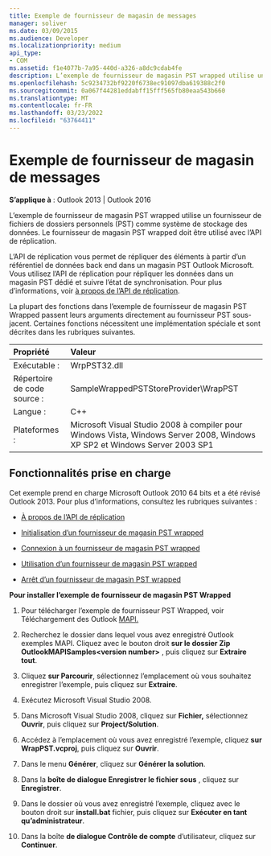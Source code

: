 ```yaml
---
title: Exemple de fournisseur de magasin de messages
manager: soliver
ms.date: 03/09/2015
ms.audience: Developer
ms.localizationpriority: medium
api_type:
- COM
ms.assetid: f1e4077b-7a95-440d-a326-a8dc9cdab4fe
description: L’exemple de fournisseur de magasin PST wrapped utilise un fournisseur de fichiers de dossiers personnels (PST) comme système de stockage des données.
ms.openlocfilehash: 5c9234732bf9220f6738ec91097dba619388c2f0
ms.sourcegitcommit: 0a067f44281eddabff15fff565fb80eaa543b660
ms.translationtype: MT
ms.contentlocale: fr-FR
ms.lasthandoff: 03/23/2022
ms.locfileid: "63764411"
---
```

# <a name="message-store-provider-sample"></a>Exemple de fournisseur de magasin de messages

  
  
**S’applique à** : Outlook 2013 | Outlook 2016 
  
L’exemple de fournisseur de magasin PST wrapped utilise un fournisseur de fichiers de dossiers personnels (PST) comme système de stockage des données. Le fournisseur de magasin PST wrapped doit être utilisé avec l’API de réplication. 
  
L’API de réplication vous permet de répliquer des éléments à partir d’un référentiel de données back end dans un magasin PST Outlook Microsoft. Vous utilisez l’API de réplication pour répliquer les données dans un magasin PST dédié et suivre l’état de synchronisation. Pour plus d’informations, voir [à propos de l’API de réplication](about-the-replication-api.md).
  
La plupart des fonctions dans l’exemple de fournisseur de magasin PST Wrapped passent leurs arguments directement au fournisseur PST sous-jacent. Certaines fonctions nécessitent une implémentation spéciale et sont décrites dans les rubriques suivantes.
  
|Propriété |Valeur |
|:-----|:-----|
|Exécutable :  <br/> |WrpPST32.dll  <br/> |
|Répertoire de code source :  <br/> |SampleWrappedPSTStoreProvider\WrapPST  <br/> |
|Langue :  <br/> |C++  <br/> |
|Plateformes :  <br/> |Microsoft Visual Studio 2008 à compiler pour Windows Vista, Windows Server 2008, Windows XP SP2 et Windows Server 2003 SP1  <br/> |
   
## <a name="supported-features"></a>Fonctionnalités prise en charge

Cet exemple prend en charge Microsoft Outlook 2010 64 bits et a été révisé Outlook 2013. Pour plus d’informations, consultez les rubriques suivantes :
  
- [À propos de l’API de réplication](about-the-replication-api.md)
    
- [Initialisation d’un fournisseur de magasin PST wrapped](initializing-a-wrapped-pst-store-provider.md)
    
- [Connexion à un fournisseur de magasin PST wrapped](logging-on-to-a-wrapped-pst-store-provider.md)
    
- [Utilisation d’un fournisseur de magasin PST wrapped](using-a-wrapped-pst-store-provider.md)
    
- [Arrêt d’un fournisseur de magasin PST wrapped](shutting-down-a-wrapped-pst-store-provider.md)
    
 **Pour installer l’exemple de fournisseur de magasin PST Wrapped**
  
1. Pour télécharger l’exemple de fournisseur PST Wrapped, voir Téléchargement des Outlook [MAPI.](downloading-the-outlook-mapi-samples.md)
    
2. Recherchez le dossier dans lequel vous avez enregistré Outlook exemples MAPI. Cliquez avec le bouton droit **sur le dossier Zip OutlookMAPISamples\<version number\>** , puis cliquez sur **Extraire tout**.
    
3. Cliquez **sur Parcourir**, sélectionnez l’emplacement où vous souhaitez enregistrer l’exemple, puis cliquez sur **Extraire**.
    
4. Exécutez Microsoft Visual Studio 2008.
    
5. Dans Microsoft Visual Studio 2008, cliquez sur **Fichier,** sélectionnez **Ouvrir**, puis cliquez sur **Project/Solution**.
    
6. Accédez à l’emplacement où vous avez enregistré l’exemple, cliquez **sur WrapPST.vcproj**, puis cliquez sur **Ouvrir**.
    
7. Dans le menu **Générer**, cliquez sur **Générer la solution**.
    
8. Dans la **boîte de dialogue Enregistrer le fichier sous** , cliquez sur **Enregistrer**.
    
9. Dans le dossier où vous avez enregistré l’exemple, cliquez avec le bouton droit sur **install.bat** fichier, puis cliquez sur **Exécuter en tant qu’administrateur**.
    
10. Dans la boîte **de dialogue Contrôle de compte** d’utilisateur, cliquez sur **Continuer**.
    

